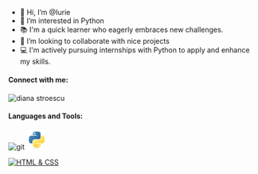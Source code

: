 - 👋 Hi, I’m @Iurie
- 👀 I’m interested in Python
- 📚 I'm a quick learner who eagerly embraces new challenges.
- 💞️ I’m looking to collaborate with nice projects
- 💻 I'm actively pursuing internships with Python to apply and enhance my skills.

<h4 align="left">Connect with me:</h4>
<p 
- 📫 You can reach me by sending a [Email](https://iuriechi.github.io/resume/contact.html)
- Can connect with me on [LinkedIn](https://www.linkedin.com/in/iurie-chigai/)
 <a href='https://www.linkedin.com/in/iurie-chigai/' targe"="blank"><img align="center" src="https://raw.githubusercontent.com/rahuldkjain/github-profile-readme-generator/master/src/images/icons/Social/linked-in-alt.svg" alt="diana stroescu" height="30" width="40" /></a>
</p>
<h4 align="left">Languages and Tools:</h4>
<p
  <a href="https://git-scm.com/" target="_blank" rel="noreferrer"> <img src="https://www.vectorlogo.zone/logos/git-scm/git-scm-icon.svg" alt="git" width="40" height="40"/> </a>
  <a href="https://www.python.org" target="_blank" rel="noreferrer"> <img src="https://raw.githubusercontent.com/devicons/devicon/master/icons/python/python-original.svg" alt="python" width="40" height="40"/> </a>

<a href="https://iuriechi.github.io/resume/" target="_blank" rel="noreferrer"> <img src= "https://png2.cleanpng.com/sh/10c146fa61b5f2e1a82b498847c1b175/L0KzQYm3V8MxN5t4iJH0aYP2gLBuTfxwb5Cye9N8Y3HnebBuTgN1gZ1qReVxZXX3g37vlP1tPV5oiAU8LYD1cbj6TfgueKp5gNH3LYP3ebTyhgJ0NWZnTddtMka1RYmBWcE5NmY1S6oAN0O4QYa6Usk1OGkAUKUBMkexgLBu/kisspng-logo-cascading-style-sheets-html5-css3-prags-h-python-stickers-5b5ed262588918.5038573515329408983627.png" alt = "HTML & CSS"  width="40" height="40"/></a>

</p>

<!---
IurieChi/IurieChi is a ✨ special ✨ repository because its `README.md` (this file) appears on your GitHub profile.
You can click the Preview link to take a look at your changes.
--->

